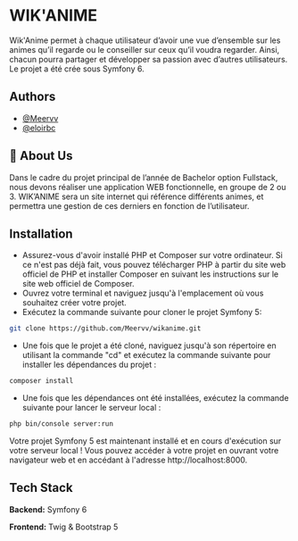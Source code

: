 
# WIK'ANIME

Wik'Anime permet à chaque utilisateur d’avoir une vue d’ensemble sur les animes qu’il regarde ou le conseiller sur ceux qu’il voudra regarder. Ainsi, chacun pourra partager et développer sa passion avec d’autres utilisateurs. Le projet a été crée sous Symfony 6.



## Authors

- [@Meervv](https://github.com/Meervv)
- [@eloirbc](https://github.com/eloirbc)


## 🚀 About Us
Dans le cadre du projet principal de l’année de Bachelor option Fullstack, nous devons réaliser une application WEB fonctionnelle, en groupe de 2 ou 3. WIK’ANIME sera un site internet qui référence différents animes, et permettra une gestion de ces derniers en fonction de l’utilisateur.



## Installation

- Assurez-vous d'avoir installé PHP et Composer sur votre ordinateur. Si ce n'est pas déjà fait, vous pouvez télécharger PHP à partir du site web officiel de PHP et installer Composer en suivant les instructions sur le site web officiel de Composer.
- Ouvrez votre terminal et naviguez jusqu'à l'emplacement où vous souhaitez créer votre projet.
- Exécutez la commande suivante pour cloner le projet Symfony 5:

```bash
git clone https://github.com/Meervv/wikanime.git
```

- Une fois que le projet a été cloné, naviguez jusqu'à son répertoire en utilisant la commande "cd" et exécutez la commande suivante pour installer les dépendances du projet :

```bash
composer install
```

- Une fois que les dépendances ont été installées, exécutez la commande suivante pour lancer le serveur local :

```bash
php bin/console server:run
```

Votre projet Symfony 5 est maintenant installé et en cours d'exécution sur votre serveur local ! Vous pouvez accéder à votre projet en ouvrant votre navigateur web et en accédant à l'adresse http://localhost:8000.
    
## Tech Stack

**Backend:** Symfony 6

**Frontend:** Twig & Bootstrap 5

